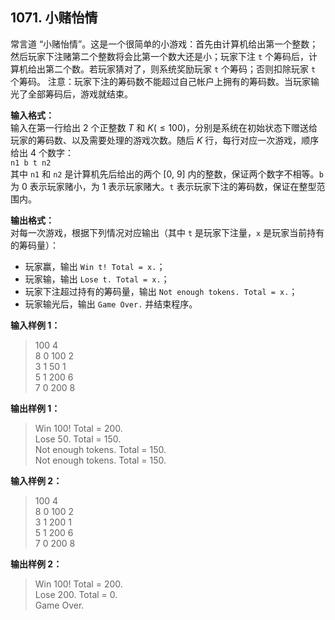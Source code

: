 ﻿## 1071. 小赌怡情
常言道 “小赌怡情”。这是一个很简单的小游戏：首先由计算机给出第一个整数；然后玩家下注赌第二个整数将会比第一个数大还是小；玩家下注 `t` 个筹码后，计算机给出第二个数。若玩家猜对了，则系统奖励玩家 `t` 个筹码；否则扣除玩家 `t` 个筹码。
注意：玩家下注的筹码数不能超过自己帐户上拥有的筹码数。当玩家输光了全部筹码后，游戏就结束。

**输入格式：**  
输入在第一行给出 2 个正整数 $T$ 和 $K(≤100)$，分别是系统在初始状态下赠送给玩家的筹码数、以及需要处理的游戏次数。随后 $K$ 行，每行对应一次游戏，顺序给出 4 个数字：  
`n1 b t n2`  
其中 `n1` 和 `n2` 是计算机先后给出的两个 \[0, 9] 内的整数，保证两个数字不相等。`b` 为 0 表示玩家赌小，为 1 表示玩家赌大。`t` 表示玩家下注的筹码数，保证在整型范围内。

**输出格式：**  
对每一次游戏，根据下列情况对应输出（其中 `t` 是玩家下注量，`x` 是玩家当前持有的筹码量）：
- 玩家赢，输出 `Win t! Total = x.`；
- 玩家输，输出 `Lose t. Total = x.`；
- 玩家下注超过持有的筹码量，输出 `Not enough tokens. Total = x.`；
- 玩家输光后，输出 `Game Over.` 并结束程序。

**输入样例 1：**
>100 4  
8 0 100 2  
3 1 50 1  
5 1 200 6  
7 0 200 8  

**输出样例 1：**
>Win 100!  Total = 200.  
Lose 50.  Total = 150.  
Not enough tokens.  Total = 150.  
Not enough tokens.  Total = 150.  

**输入样例 2：**
>100 4  
8 0 100 2  
3 1 200 1  
5 1 200 6  
7 0 200 8  

**输出样例 2：**
>Win 100!  Total = 200.  
Lose 200.  Total = 0.  
Game Over.  